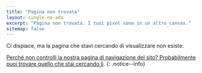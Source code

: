 ```yaml
---
title: "Pagina non trovata"
layout: single-no-ads
excerpt: "Pagina non trovata. I tuoi pixel sono in un altro canvas."
sitemap: false
---
```


Ci dispiace, ma la pagina che stavi cercando di visualizzare non esiste.

[Perché non controlli la nostra pagina di navigazione del sito? Probabilmente puoi trovare quello che stai cercando lì](/site-navigation).
{: .notice--info}
